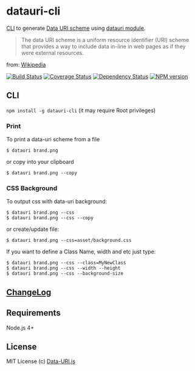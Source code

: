# datauri-cli

 [CLI](#cli) to generate [Data URI scheme](http://en.wikipedia.org/wiki/Data_URI_scheme) using [datauri module](http://npm.im/datauri).

 >  The data URI scheme is a uniform resource identifier (URI) scheme that provides a way to include data in-line in web pages as if they were external resources.

 from: [Wikipedia](http://en.wikipedia.org/wiki/Data_URI_scheme)

[![Build Status](https://travis-ci.org/data-uri/datauri.svg?branch=master)](http://travis-ci.org/data-uri/datauri) [![Coverage Status](https://coveralls.io/repos/data-uri/datauri/badge.svg?branch=master&service=github)](https://coveralls.io/github/data-uri/datauri?branch=master) [![Dependency Status](https://www.versioneye.com/user/projects/560b7b3f5a262f001e0007e2/badge.svg?style=flat)](https://www.versioneye.com/user/projects/560b7b3f5a262f001e0007e2) [![NPM version](http://img.shields.io/npm/dm/datauri.svg?style=flat)](https://www.npmjs.org/package/datauri)

## CLI
`npm install -g datauri-cli` (it may require Root privileges)

### Print
To print a data-uri scheme from a file
```CLI
$ datauri brand.png
```

or copy into your clipboard

```CLI
$ datauri brand.png --copy
```

### CSS Background

To output css with data-uri background:

```CLI
$ datauri brand.png --css
$ datauri brand.png --css --copy
```

or create/update file:

```CLI
$ datauri brand.png --css=asset/background.css
```

If you want to define a Class Name, width and etc just type:

```CLI
$ datauri brand.png --css --class=MyNewClass
$ datauri brand.png --css --width --height
$ datauri brand.png --css --background-size
```
## [ChangeLog](https://github.com/data-uri/datauri/releases)

## Requirements

Node.js 4+


## License

MIT License
(c) [Data-URI.js](http://github.com/data-uri)
